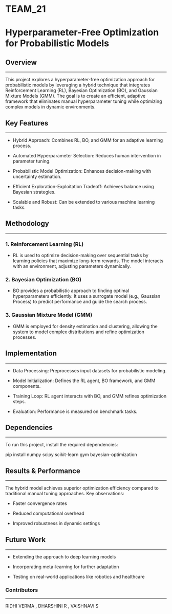 # TEAM_21
# Hyperparameter-Free Optimization for Probabilistic Models

## Overview
____________________________________________________________________________________________________
This project explores a hyperparameter-free optimization approach for probabilistic models by leveraging a hybrid technique that integrates Reinforcement Learning (RL), Bayesian Optimization (BO), and Gaussian Mixture Models (GMM). The goal is to create an efficient, adaptive framework that eliminates manual hyperparameter tuning while optimizing complex models in dynamic environments.

## Key Features
______________________________________________________________________________________________________

* Hybrid Approach: Combines RL, BO, and GMM for an adaptive learning process.

* Automated Hyperparameter Selection: Reduces human intervention in parameter tuning.

* Probabilistic Model Optimization: Enhances decision-making with uncertainty estimation.

* Efficient Exploration-Exploitation Tradeoff: Achieves balance using Bayesian strategies.

* Scalable and Robust: Can be extended to various machine learning tasks.

## Methodology
______________

### 1. Reinforcement Learning (RL)

* RL is used to optimize decision-making over sequential tasks by learning policies that maximize long-term rewards. The model interacts with an environment, adjusting parameters dynamically.

### 2. Bayesian Optimization (BO)

* BO provides a probabilistic approach to finding optimal hyperparameters efficiently. It uses a surrogate model (e.g., Gaussian Process) to predict performance and guide the search process.

### 3. Gaussian Mixture Model (GMM)

* GMM is employed for density estimation and clustering, allowing the system to model complex distributions and refine optimization processes.

## Implementation
__________________________________________________________________________________________

* Data Processing: Preprocesses input datasets for probabilistic modeling.

* Model Initialization: Defines the RL agent, BO framework, and GMM components.

* Training Loop: RL agent interacts with BO, and GMM refines optimization steps.

* Evaluation: Performance is measured on benchmark tasks.

## Dependencies
_____________________________________________________________________________________

To run this project, install the required dependencies:

pip install numpy scipy scikit-learn gym bayesian-optimization


## Results & Performance
_________________________________________________________________________________________

The hybrid model achieves superior optimization efficiency compared to traditional manual tuning approaches. Key observations:

* Faster convergence rates

* Reduced computational overhead

* Improved robustness in dynamic settings

## Future Work
_________________________________________________________________________________

* Extending the approach to deep learning models

* Incorporating meta-learning for further adaptation

* Testing on real-world applications like robotics and healthcare

### Contributors
_____________________________________________________________________________________

RIDHI VERMA   , 
                        DHARSHINI R    , 
                                           VAISHNAVI S
